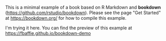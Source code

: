This is a minimal example of a book based on R Markdown and **bookdown** (https://github.com/rstudio/bookdown). Please see the page "Get Started" at https://bookdown.org/ for how to compile this example.

I'm trying it here.
You can find the preview of this example at https://fbaffie.github.io/bookdown-demo
